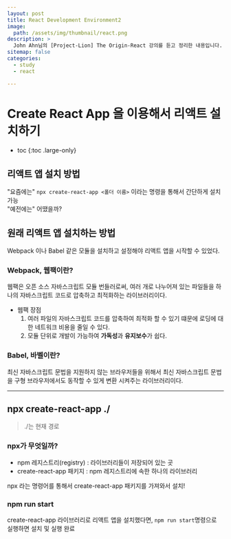 ```yaml
---
layout: post
title: React Development Environment2
image:
  path: /assets/img/thumbnail/react.png
description: >
  John Ahn님의 [Project-Lion] The Origin-React 강의를 듣고 정리한 내용입니다.
sitemap: false
categories:
  - study
  - react

---
```


# Create React App 을 이용해서 리액트 설치하기

* toc
{:toc .large-only}

## 리액트 앱 설치 방법
"요즘에는" `npx create-react-app <폴더 이름>` 이라는 명령을 통해서 간단하게 설치 가능  
"예전에는" 어땠을까?

## 원래 리액트 앱 설치하는 방법
Webpack 이나 Babel 같은 모듈을 설치하고 설정해야 리액트 앱을 시작할 수 있었다.

### Webpack, 웹팩이란?
웹팩은 오픈 소스 자바스크립트 모듈 번들러로써, 여러 개로 나누어져 있는 파일들을 하나의 자바스크립트 코드로 압축하고 최적화하는 라이브러리이다.

* 웹팩 장점
  1. 여러 파일의 자바스크립트 코드를 압축하여 최적화 할 수 있기 떄문에 로딩에 대한 네트워크 비용을 줄일 수 있다.
  2. 모듈 단위로 개발이 가능하여 **가독성**과 **유지보수**가 쉽다.

### Babel, 바벨이란?
최신 자바스크립트 문법을 지원하지 않는 브라우저들을 위해서 최신 자바스크립트 문법을 구형 브라우저에서도 동작할 수 있게 변환 시켜주는 라이브러리이다.  

---

## npx create-react-app ./
> ./는 현재 경로

### npx가 무엇일까?

* npm 레지스트리(registry) : 라이브러리들이 저장되어 있는 곳
* create-react-app 패키지 : npm 레지스트리에 속한 하나의 라이브러리

npx 라는 명령어를 통해서 create-react-app 패키지를 가져와서 설치!

### npm run start
create-react-app 라이브러리로 리액트 앱을 설치했다면, `npm run start`명령으로 실행하면 설치 및 실행 완료
